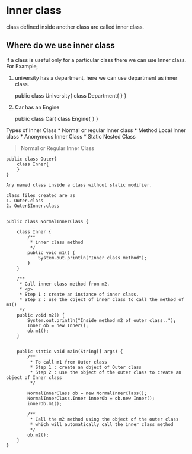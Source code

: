 # Inner class
class defined inside another class are called inner class.

## Where do we use inner class
if a class is useful only for a particular class there we can use Inner class.
For Example, 
1. university has a department, here we can use department as inner class.
    
    public class University{
        class Department{
        }
    }
    
2. Car has an Engine
    
    public class Car{
        class Engine{
        }
    }

Types of Inner Class
    * Normal or regular Inner class
    * Method Local Inner class
    * Anonymous Inner Class
    * Static Nested Class
    
    
   > Normal or Regular Inner Class
    
    public class Outer{
        class Inner{
        }
    }
    
    Any named class inside a class without static modifier.
    
    class files created are as 
    1. Outer.class
    2. Outer$Inner.class
    
    
    public class NormalInnerClass {
    
        class Inner {
            /**
             * inner class method
             */
            public void m1() {
                System.out.println("Inner class method");
            }
        }
    
        /**
         * Call inner class method from m2.
         * <p>
         * Step 1 : create an instance of inner class.
         * Step 2 : use the object of inner class to call the method of m1()
         */
        public void m2() {
            System.out.println("Inside method m2 of outer class..");
            Inner ob = new Inner();
            ob.m1();
        }
    
    
        public static void main(String[] args) {
            /**
             * To call m1 from Outer class
             * Step 1 : create an object of Outer class
             * Step 2 : use the object of the outer class to create an object of Inner class
             */
    
            NormalInnerClass ob = new NormalInnerClass();
            NormalInnerClass.Inner innerOb = ob.new Inner();
            innerOb.m1();
    
            /**
             * Call the m2 method using the object of the outer class
             * which will automatically call the inner class method
             */
            ob.m2();
        }
    }
